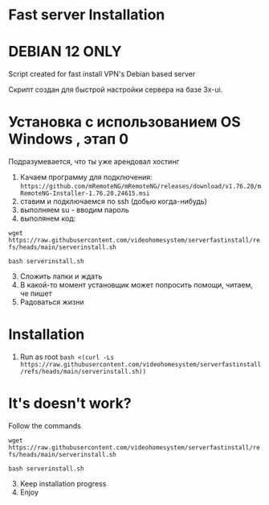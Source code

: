 # Fast server Installation
# DEBIAN 12 ONLY
Script created for fast install VPN's Debian based server

Скрипт создан для быстрой настройки сервера на базе 3x-ui.
 
# Установка с использованием OS Windows , этап 0

Подразумевается, что ты уже арендовал хостинг
1) Качаем программу для подключения:
`https://github.com/mRemoteNG/mRemoteNG/releases/download/v1.76.20/mRemoteNG-Installer-1.76.20.24615.msi`
2) ставим и подключаемся по ssh (добью когда-нибудь)
3) выполняем su - вводим пароль
4) выполянем код:

`wget https://raw.githubusercontent.com/videohomesystem/serverfastinstall/refs/heads/main/serverinstall.sh`

`bash serverinstall.sh`

3) Сложить лапки и ждать
4) В какой-то момент установщик может попросить помощи, читаем, че пишет
5) Радоваться жизни


# Installation 
1) Run as root
`bash <(curl -Ls https://raw.githubusercontent.com/videohomesystem/serverfastinstall/refs/heads/main/serverinstall.sh))`

# It's doesn't work?
Follow the commands

`wget https://raw.githubusercontent.com/videohomesystem/serverfastinstall/refs/heads/main/serverinstall.sh`

`bash serverinstall.sh`

3) Keep installation progress
4) Enjoy

